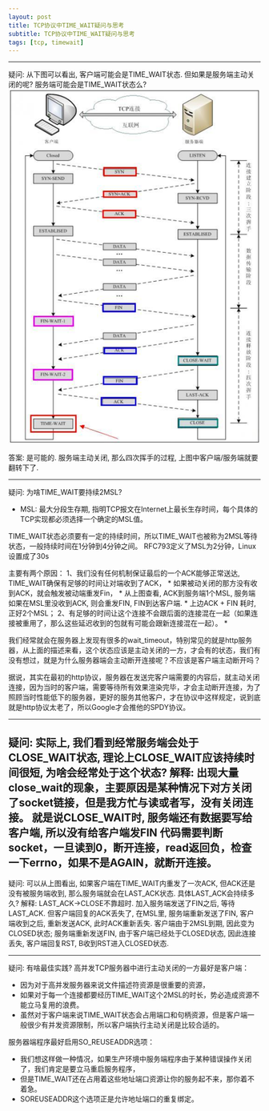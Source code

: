 ```yaml
---
layout: post
title: TCP协议中TIME_WAIT疑问与思考
subtitle: TCP协议中TIME_WAIT疑问与思考
tags: [tcp, timewait]
---
```


---
疑问: 从下图可以看出, 客户端可能会是TIME_WAIT状态. 但如果是服务端主动关闭的呢? 服务端可能会是TIME_WAIT状态么?
![img.png](../_assets/2021-12-18-tcp-time-wait/tcp.png)

答案: 是可能的. 服务端主动关闭, 那么四次挥手的过程, 上图中客户端/服务端就要翻转下了. 

---
疑问: 为啥TIME_WAIT要持续2MSL?
- MSL: 最大分段生存期, 指明TCP报文在Internet上最长生存时间，每个具体的TCP实现都必须选择一个确定的MSL值。

TIME_WAIT状态必须要有一定的持续时间，所以TIME_WAIT也被称为2MSL等待状态，一般持续时间在1分钟到4分钟之间。
RFC793定义了MSL为2分钟，Linux设置成了30s

主要有两个原因：
1、我们没有任何机制保证最后的一个ACK能够正常送达, TIME_WAIT确保有足够的时间让对端收到了ACK，
    * 如果被动关闭的那方没有收到ACK，就会触发被动端重发Fin，
    * 从上图查看, ACK到服务端1个MSL, 服务端如果在MSL里没收到ACK, 则会重发FIN, FIN到达客户端. 
    * 上边ACK + FIN 耗时, 正好2个MSL；
2、有足够的时间让这个连接不会跟后面的连接混在一起（如果连接被重用了，那么这些延迟收到的包就有可能会跟新连接混在一起）。
    * 

我们经常就会在服务器上发现有很多的wait_timeout，特别常见的就是http服务器，从上面的描述来看，这个状态应该是主动关闭的一方，才会有的状态，我们有没有想过，就是为什么服务器端会主动断开连接呢？不应该是客户端主动断开吗？

据说，其实在最初的http协议，服务器在发送完客户端需要的内容后，就主动关闭连接，因为当时的客户端，需要等待所有效果渲染完毕，才会主动断开连接，为了照顾当时性能低下的服务器，更好的服务其他客户，才在协议中这样规定，说到底就是http协议太老了，所以Google才会推他的SPDY协议。

---
疑问: 实际上, 我们看到经常服务端会处于CLOSE_WAIT状态, 理论上CLOSE_WAIT应该持续时间很短, 为啥会经常处于这个状态?
解释: 出现大量close_wait的现象，主要原因是某种情况下对方关闭了socket链接，但是我方忙与读或者写，没有关闭连接。
    就是说CLOSE_WAIT时, 服务端还有数据要写给客户端, 所以没有给客户端发FIN 
    代码需要判断socket，一旦读到0，断开连接，read返回负，检查一下errno，如果不是AGAIN，就断开连接。
---
疑问: 可以从上图看出, 如果客户端在TIME_WAIT内重发了一次ACK, 但ACK还是没有被服务端收到, 那么服务端就会在LAST_ACK状态. 具体LAST_ACK会持续多久?
解释: LAST_ACK->CLOSE不靠超时. 加入服务端发送了FIN之后, 等待LAST_ACK. 
但客户端回复的ACK丢失了, 在MSL里, 服务端重新发送了FIN, 客户端收到之后, 重新发送ACK, 此时ACK重新丢失. 
客户端由于2MSL到期, 因此变为CLOSED状态; 
服务端重新发送FIN, 由于客户端已经处于CLOSED状态, 因此连接丢失, 客户端回复RST, B收到RST进入CLOSED状态.

---
疑问: 有啥最佳实践? 
高并发TCP服务器中进行主动关闭的一方最好是客户端：
- 因为对于高并发服务器来说文件描述符资源是很重要的资源，
- 如果对于每一个连接都要经历TIME_WAIT这个2MSL的时长，势必造成资源不能立马复用的浪费。
- 虽然对于客户端来说TIME_WAIT状态会占用端口和句柄资源，但是客户端一般很少有并发资源限制，所以客户端执行主动关闭是比较合适的。

服务器端程序最好启用SO_REUSEADDR选项：
- 我们想这样做一种情况，如果生产环境中服务端程序由于某种错误操作关闭了，我们肯定是要立马重启服务程序，
- 但是TIME_WAIT还在占用着这些地址端口资源让你的服务起不来，那你着不着急。
- SOREUSEADDR这个选项正是允许地址端口的重复绑定。


